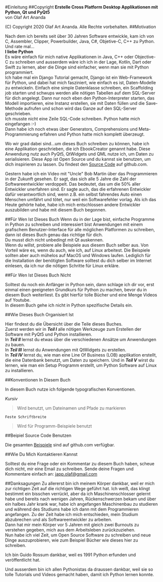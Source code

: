 #Einleitung
##Copyright
**Erstelle Cross Platform Desktop Applikationen mit Python, Qt und PyQt5**  
von Olaf Art Ananda  

(C) Copyright 2020 Olaf Art Ananda. Alle Rechte vorbehalten.
##Motivation

Nach dem ich bereits seit über 30 Jahren Software entwickle, kam ich von C, Assembler, Clipper, Powerbuilder, Java, C#, Objetive-C, C++ zu Python. Und rate mal...   
**I liebe Python**   
Es wäre einfach für mich native Applikationen in Java, C++ oder Objective-C zu schreiben und ausserdem wäre ich ich in der Lage, Kotlin, Dart oder Swift zu lernen, aber die Dinge sind einfacher, wenn man sie mit Python programmiert.  
Ich habe mal ein Django Tutorial gemacht, Django ist ein Web-Framework für Python, und dabei hat mich fasziniert, wie einfach es ist, Daten-Modelle zu entwickeln. Einfach eine simple Datenklasse schreiben, ein Scaffolding job starten und schwups werden alle nötigen Tabellen auf dem SQL-Server für dich angelegt. Dann nur noch eben den Python-Interpreter starten, das Modell importieren, eine Instanz erstellen, sie mit Daten füllen und die Save-Methode aufrufen und schon wird das Ganze auf den SQL-Server geschrieben.  
Ich musste nicht eine Zeile SQL-Code schreiben. Python hatte mich eingefangen :-)  
Dann habe ich noch etwas über Generators, Comprehensions und Meta-Programmierung erfahren und Python hatte mich komplett überzeugt.  

Wo wir grad dabei sind...um dieses Buch schreiben zu können, habe ich eine Applikation geschrieben, die ich EbookCreator genannt habe. Diese Anwendung nutz auch PyQt5, QtWidgets und QML nutze ich, um Daten zu serialisieren. Diese App ist Open Source und du kannst sie benutzen, um dich inspirieren zu lassen. Du findest den <a href="https://github.com/Artanidos/EbookCreator/">Source Code</a> auf github.com.

Gestern habe ich ein Video mit "Uncle" Bob Martin über das Programmieren in der Zukunft gesehen. Er sagt, das sich alle 5 Jahre die Zahl der Softwareentwickler verdoppelt. Das bedeutet, das um die 50% aller Entwickler unerfahren sind.
Er sagte auch, das die erfahrenen Entwickler dafür verantwortlich sind, wenn z.B. ein selbst fahrendes Auto einen Menschen umfährt und tötet, nur weil ein Softwarefehler vorlag. Als ich das Heute gehörte habe, habe ich mich entschlossen andere Entwickler auszubilden und habe mit diesem Buch begonnen. 

##Für Wen Ist Dieses Buch
Wenn du in der Lage bist, einfache Programme in Python zu schreiben und interessiert bist Anwendungen mit einem grafischem Benutzer-Interface für alle möglichen Platformen zu schreiben, dann ist dieses Buch genau das richtige für dich.  
Du musst dich nicht unbedingt mit Qt auskennen.  
Wenn du willst, probiere alle Beispiele aus diesem Buch selber aus. Von Vorteil wäre es, wenn du auch, wie ich, auf Linux arbeitest. Die Beispiele sollten aber auch mühelos auf MacOS und Windows laufen. Lediglich für die Installation der benötigten Software solltest du dich selber im Internet einlesen, da ich nur die nötigen Schritte für Linux erkläre.  

##Für Wen Ist Dieses Buch Nicht

Solltest du noch ein Anfänger in Python sein, dann schlage ich dir vor, erst einmal einen geeigneten Grundkurs für Python zu machen, bevor du in diesem Buch weiterliest. Es gibt hierfür tolle Bücher und eine Menge Videos auf Youtube.  
In diesem Buch gehe ich nicht in Python spezifische Details ein.

##Wie Dieses Buch Organisiert Ist

Hier findest du die Übersicht über die Teile dieses Buches.  
Zuerst werden wir in ***Teil I*** alle nötigen Werkzeuge zum Erstellen der Software mit PyQt5 und Python installieren.  
In ***Teil II*** lernst du etwas über die verschiedenen Ansätze um Anwendungen zu bauen.  
In ***Teil III*** lernst du Anwendungen mit QtWidgets zu erstellen.  
In ***Teil IV*** lernst du, wie man eine Line Of Business (LOB) applikation erstellt, die eine Datenbank benutzt, um Daten zu speichern.
Und in ***Teil V*** wirst du lernen, wie man ein Setup Programm erstellt, um Python Software auf Linux zu installieren. 


##Konventionen In Diesem Buch

In diesem Buch nutze ich folgende typografischen Konventionen. 

*Kursiv*
<blockquote>
<p>Wird benutzt, um Dateinamen und Pfade zu markieren</p>  
</blockquote>

```
Feste Schriftbreite
```

<blockquote>
<p>Wird für Programm-Beispiele benutzt</p>  
</blockquote>

##Beipiel Source Code Benutzen

Die gesamten [Beispiele](https://github.com/Artanidos/DevAndroidPythonBook/) sind auf github.com verfügbar.

##Wie Du Mich Kontaktieren Kannst

Solltest du eine Frage oder ein Kommentar zu diesem Buch haben, scheue dich nicht, mir eine Email zu schreiben. Sende deine Fragen und Kommentare einfach an: japp.olaf@gmail.com

##Danksagungen
Zu allererst bin ich meinem Körper dankbar, weil er mich zur richtigen Zeit auf die richtigen Wege geführt hat. Ich weiß, das klingt bestimmt ein bisschen verrückt, aber da ich Maschinenschlosser gelernt habe und bereits nach wenigen Jahren, Rückenschwerzen bekam und über ein halbes Jahr krank war, habe ich angefangen Maschinenbau zu studieren und während des Studiums habe ich dann mit dem Programmieren angefangen. Zu der Zeit habe ich mich entschieden, mein Studium abzubrechen und als Softwareentwickler zu arbeiten.  
Dann hat mir mein Körper vor 5 Jahren mit gleich zwei Burnouts zu verstehen gegeben, mich aus dem Arbeitsleben zurückzuziehen.  
Nun habe ich viel Zeit, um Open Source Software zu schreiben und neue Dinge auszuprobieren, wie zum Beispiel Bücher wie dieses hier zu schreiben.
 
Ich bin Guido Rossum dankbar, weil es 1991 Python erfunden und veröffentlicht hat.

Und ausserdem bin ich allen Pythonistas da draussen dankbar, weil sie so tolle Tutorials und Videos gemacht haben, damit ich Python lernen konnte.
